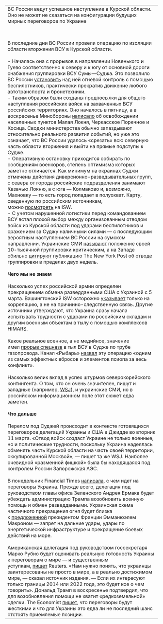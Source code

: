 |                                                                                                                                                                                                                                                                                                                                                                                                                                                                                                                                                                                                                                                                                                                                                                                                                                                                                                                                                                                                                                                                                                                                                                                                                                                                                                                                                                                                                                                                                                                                                                                                                                                                                                                                                                                                                                                                                                                                                                                                                                                                                                                                                                                                                                                                                                                                                                                                                                                                                                                                                                                                                                                                                                                                                                                                                                                                                                                                                                                                                                                                                                                                                                                                                                                                                                                                                                                                                                                                                                                                                                                                                                                                                                                                                                                                                                                                                                                                                                                                                                                                                                                                                                                                                                                                                                                                                                                                                                                                                                                                                                                                                                                                                                                                                                                                                                                                                                                                                                                                                                                                                                                                                                                                                                                                                                                                                                                                                                                                                                                                                                                                                                                                                                                                                         |
| ------------------------------------------------------------------------------------------------------------------------------------------------------------------------------------------------------------------------------------------------------------------------------------------------------------------------------------------------------------------------------------------------------------------------------------------------------------------------------------------------------------------------------------------------------------------------------------------------------------------------------------------------------------------------------------------------------------------------------------------------------------------------------------------------------------------------------------------------------------------------------------------------------------------------------------------------------------------------------------------------------------------------------------------------------------------------------------------------------------------------------------------------------------------------------------------------------------------------------------------------------------------------------------------------------------------------------------------------------------------------------------------------------------------------------------------------------------------------------------------------------------------------------------------------------------------------------------------------------------------------------------------------------------------------------------------------------------------------------------------------------------------------------------------------------------------------------------------------------------------------------------------------------------------------------------------------------------------------------------------------------------------------------------------------------------------------------------------------------------------------------------------------------------------------------------------------------------------------------------------------------------------------------------------------------------------------------------------------------------------------------------------------------------------------------------------------------------------------------------------------------------------------------------------------------------------------------------------------------------------------------------------------------------------------------------------------------------------------------------------------------------------------------------------------------------------------------------------------------------------------------------------------------------------------------------------------------------------------------------------------------------------------------------------------------------------------------------------------------------------------------------------------------------------------------------------------------------------------------------------------------------------------------------------------------------------------------------------------------------------------------------------------------------------------------------------------------------------------------------------------------------------------------------------------------------------------------------------------------------------------------------------------------------------------------------------------------------------------------------------------------------------------------------------------------------------------------------------------------------------------------------------------------------------------------------------------------------------------------------------------------------------------------------------------------------------------------------------------------------------------------------------------------------------------------------------------------------------------------------------------------------------------------------------------------------------------------------------------------------------------------------------------------------------------------------------------------------------------------------------------------------------------------------------------------------------------------------------------------------------------------------------------------------------------------------------------------------------------------------------------------------------------------------------------------------------------------------------------------------------------------------------------------------------------------------------------------------------------------------------------------------------------------------------------------------------------------------------------------------------------------------------------------------------------------------------------------------------------------------------------------------------------------------------------------------------------------------------------------------------------------------------------------------------------------------------------------------------------------------------------------------------------------------------------------------------------------------------------------------------------------------------------------------------------------------------------------------------------------------------------------- |
| ВС России ведут успешное наступление в Курской области. Оно не может не сказаться на конфигурации будущих мирных переговоров по Украине                                                                                                                                                                                                                                                                                                                                                                                                                                                                                                                                                                                                                                                                                                                                                                                                                                                                                                                                                                                                                                                                                                                                                                                                                                                                                                                                                                                                                                                                                                                                                                                                                                                                                                                                                                                                                                                                                                                                                                                                                                                                                                                                                                                                                                                                                                                                                                                                                                                                                                                                                                                                                                                                                                                                                                                                                                                                                                                                                                                                                                                                                                                                                                                                                                                                                                                                                                                                                                                                                                                                                                                                                                                                                                                                                                                                                                                                                                                                                                                                                                                                                                                                                                                                                                                                                                                                                                                                                                                                                                                                                                                                                                                                                                                                                                                                                                                                                                                                                                                                                                                                                                                                                                                                                                                                                                                                                                                                                                                                                                                                                                                                                 |
|                                                                                                                                                                                                                                                                                                                                                                                                                                                                                                                                                                                                                                                                                                                                                                                                                                                                                                                                                                                                                                                                                                                                                                                                                                                                                                                                                                                                                                                                                                                                                                                                                                                                                                                                                                                                                                                                                                                                                                                                                                                                                                                                                                                                                                                                                                                                                                                                                                                                                                                                                                                                                                                                                                                                                                                                                                                                                                                                                                                                                                                                                                                                                                                                                                                                                                                                                                                                                                                                                                                                                                                                                                                                                                                                                                                                                                                                                                                                                                                                                                                                                                                                                                                                                                                                                                                                                                                                                                                                                                                                                                                                                                                                                                                                                                                                                                                                                                                                                                                                                                                                                                                                                                                                                                                                                                                                                                                                                                                                                                                                                                                                                                                                                                                                                         |
| <br>  <br>В последние дни ВС России провели операцию по изоляции области вторжения ВСУ в Курской области.<br><br>- Началась она с прорывов в направлении Новенького и Гуево соответственно к северу и к югу от основной дороги снабжения группировки ВСУ Сумы—Суджа. Это позволило ВС России [установить](https://thebell.us15.list-manage.com/track/click?u=b530a21bdb66886faa9d1b7fd&id=7e962e93ae&e=9267175b99) над ней огневой контроль с помощью беспилотников, практически прекратив движение любого автотранспорта и бронетехники.<br>- Таким образом были созданы предпосылки для общего наступления российских войск на захваченных ВСУ российских территориях. Оно началось в пятницу, а в воскресенье Минобороны [написало](https://thebell.us15.list-manage.com/track/click?u=b530a21bdb66886faa9d1b7fd&id=ee3c1da627&e=9267175b99) об освобождении населенных пунктов Малая Локня, Черкасское Поречное и Косица. Сводки министерства обычно запаздывают относительно реального развития событий, но уже это означает, что ВС России удалось «срезать» всю северную часть области вторжения и выйти на прямые подступы к Судже.<br>- Оперативную остановку приходится собирать по сообщениям военкоров, степень оптимизма которых заметно отличается. Как минимум на окраинах Суджи отмечены действия диверсионно-разведывательных групп, с севера от города российские подразделения занимают Казачью Локню, а с юга — Колмаково и, возможно, Махновку — то есть город попадает в полуохват. Карту, сведенную по российским источникам, можно [посмотреть](https://thebell.us15.list-manage.com/track/click?u=b530a21bdb66886faa9d1b7fd&id=8c77b65160&e=9267175b99) на ISW. <br>- С учетом нарушенной логистики перед командованием ВСУ встал плохой выбор между организованным отводом войск из Курской области под ударами беспилотников и сражением за Суджу наличными силами — с последующим вероятным наступлением ВС России на сумском направлении. Украинские СМИ [называют](https://thebell.us15.list-manage.com/track/click?u=b530a21bdb66886faa9d1b7fd&id=ff569081df&e=9267175b99) положение своей 10-тысячной группировки критическим, а на Западе обильно [цитируют](https://thebell.us15.list-manage.com/track/click?u=b530a21bdb66886faa9d1b7fd&id=2072bd2e4d&e=9267175b99) публикацию The New York Post об отводе группировки в пределах двух недель.<br><br>**Чего мы не знаем**<br><br>Насколько успех российской армии определен прекращением обмена разведданными США с Украиной с 5 марта. Вашингтонский ISW осторожно [указывает](https://thebell.us15.list-manage.com/track/click?u=b530a21bdb66886faa9d1b7fd&id=5d804a3289&e=9267175b99) только на корреляцию, а не на причинно-следственную связь. Другие источники утверждают, что Украина сразу начала испытывать трудности с ударами по российским складам и другим военным объектам в тылу с помощью комплексов HIMARS.<br><br>Какое реальное военное, а не медийное, значение имел [прорыв спецназа](https://thebell.us15.list-manage.com/track/click?u=b530a21bdb66886faa9d1b7fd&id=5db343ee3d&e=9267175b99) в тыл ВСУ в Судже по трубе газопровода. Канал «Рыбарь» [назвал](https://thebell.us15.list-manage.com/track/click?u=b530a21bdb66886faa9d1b7fd&id=84bffc2567&e=9267175b99) эту операцию «одним из самых эффектных вбросов и элементов псиопа за весь конфликт».<br><br>Насколько велик вклад в успех штурмов северокорейского контингента. О том, что он очень значителен, пишут и западные (например, [WSJ](https://thebell.us15.list-manage.com/track/click?u=b530a21bdb66886faa9d1b7fd&id=03b6a44635&e=9267175b99)), и украинские СМИ, но в российском информационном поле этот сюжет едва заметен.<br><br>**Что дальше**<br><br>Перелом под Суджей происходит в контексте готовящихся переговоров делегаций Украины и США в Джидде во вторник 11 марта. «Отвод войск создаст Украине не только военные, но и политические трудности, поскольку Украина надеялась обменять часть Курской области на часть своей территории, оккупированной Москвой», — пишет та же WSJ. Наиболее очевидной «разменной фишкой» была бы находящаяся под контролем России Запорожская АЭС.<br><br>В понедельник Financial Times [написала](https://thebell.us15.list-manage.com/track/click?u=b530a21bdb66886faa9d1b7fd&id=4e49efe571&e=9267175b99), с чем идет на переговоры Украина. Прежде всего, делегация под руководством главы офиса Зеленского Андрея Ермака будет убеждать администрацию Трампа возобновить военную помощь и обмен разведданными. Украинская схема частичного прекращения огня будет близка к [предложенной](https://thebell.us15.list-manage.com/track/click?u=b530a21bdb66886faa9d1b7fd&id=bb04699c17&e=9267175b99) президентом Франции Эмманюэлем Макроном — запрет на дальние удары, удары по энергетической инфраструктуре и прекращение боевых действий на море. <br><br>Американская делегация под руководством госсекретаря Марко Рубио будет оценивать реальную готовность Украины к переговорам о мире — и существенным уступкам, [пишет](https://thebell.us15.list-manage.com/track/click?u=b530a21bdb66886faa9d1b7fd&id=ccaf50f783&e=9267175b99) Reuters. «Нам нужно понять, что украинцы заинтересованы не просто в мире, а в реально достижимом мире, — сказал источник издания. — Если их интересуют только границы 2014 или 2022 года, это будет кое о чем говорить». Дональд Трамп в воскресенье подтвердил, что для возобновления помощи не хватит «редкоземельной» сделки. The Economist [пишет](https://thebell.us15.list-manage.com/track/click?u=b530a21bdb66886faa9d1b7fd&id=9ef7673a9a&e=9267175b99), что переговоры будут жесткими и что для Украины это едва ли не последний шанс отстоять приемлемые позиции. |